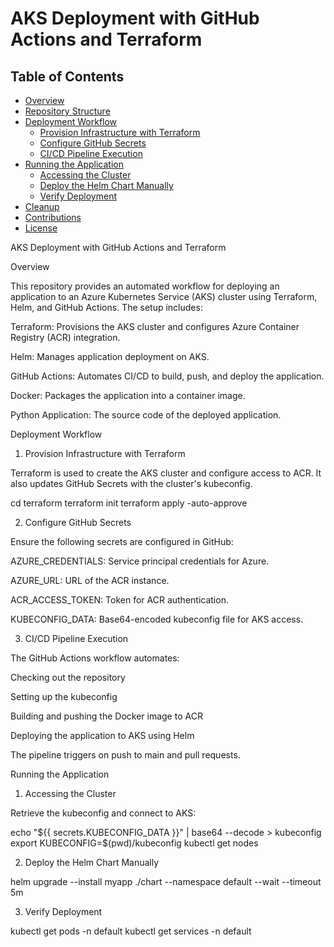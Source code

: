 # AKS Deployment with GitHub Actions and Terraform

## Table of Contents
- [Overview](#overview)
- [Repository Structure](#repository-structure)
- [Deployment Workflow](#deployment-workflow)
  - [Provision Infrastructure with Terraform](#1-provision-infrastructure-with-terraform)
  - [Configure GitHub Secrets](#2-configure-github-secrets)
  - [CI/CD Pipeline Execution](#3-cicd-pipeline-execution)
- [Running the Application](#running-the-application)
  - [Accessing the Cluster](#1-accessing-the-cluster)
  - [Deploy the Helm Chart Manually](#2-deploy-the-helm-chart-manually)
  - [Verify Deployment](#3-verify-deployment)
- [Cleanup](#cleanup)
- [Contributions](#contributions)
- [License](#license)



AKS Deployment with GitHub Actions and Terraform

Overview

This repository provides an automated workflow for deploying an application to an Azure Kubernetes Service (AKS) cluster using Terraform, Helm, and GitHub Actions. The setup includes:

Terraform: Provisions the AKS cluster and configures Azure Container Registry (ACR) integration.

Helm: Manages application deployment on AKS.

GitHub Actions: Automates CI/CD to build, push, and deploy the application.

Docker: Packages the application into a container image.

Python Application: The source code of the deployed application.

Deployment Workflow

1. Provision Infrastructure with Terraform

Terraform is used to create the AKS cluster and configure access to ACR. It also updates GitHub Secrets with the cluster's kubeconfig.

cd terraform
terraform init
terraform apply -auto-approve

2. Configure GitHub Secrets

Ensure the following secrets are configured in GitHub:

AZURE_CREDENTIALS: Service principal credentials for Azure.

AZURE_URL: URL of the ACR instance.

ACR_ACCESS_TOKEN: Token for ACR authentication.

KUBECONFIG_DATA: Base64-encoded kubeconfig file for AKS access.

3. CI/CD Pipeline Execution

The GitHub Actions workflow automates:

Checking out the repository

Setting up the kubeconfig

Building and pushing the Docker image to ACR

Deploying the application to AKS using Helm

The pipeline triggers on push to main and pull requests.

Running the Application

1. Accessing the Cluster

Retrieve the kubeconfig and connect to AKS:

echo "${{ secrets.KUBECONFIG_DATA }}" | base64 --decode > kubeconfig
export KUBECONFIG=$(pwd)/kubeconfig
kubectl get nodes

2. Deploy the Helm Chart Manually

helm upgrade --install myapp ./chart --namespace default --wait --timeout 5m

3. Verify Deployment

kubectl get pods -n default
kubectl get services -n default

